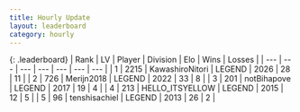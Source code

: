 ```yaml
---
title: Hourly Update
layout: leaderboard
category: hourly
---
```


{: .leaderboard}
| Rank | LV | Player | Division | Elo | Wins | Losses |
| --- | --- | --- | --- | --- | --- | --- |
| <span data-change="0">1</span> | 2215 | <span title="ID: 164871">KawashiroNitori</span> | LEGEND | <span data-change="0">2026</span> | <span data-change="0">28</span> | <span data-change="0">11</span> |
| <span data-change="0">2</span> | 726 | <span title="ID: 489101">Merijn2018</span> | LEGEND | <span data-change="0">2022</span> | <span data-change="0">33</span> | <span data-change="0">8</span> |
| <span data-change="0">3</span> | 201 | <span title="ID: 413682">notBihapove</span> | LEGEND | <span data-change="0">2017</span> | <span data-change="0">19</span> | <span data-change="0">4</span> |
| <span data-change="0">4</span> | 213 | <span title="ID: 528147">HELLO_ITSYELLOW</span> | LEGEND | <span data-change="0">2015</span> | <span data-change="0">12</span> | <span data-change="0">5</span> |
| <span data-change="0">5</span> | 96 | <span title="ID: 207968">tenshisachiel</span> | LEGEND | <span data-change="0">2013</span> | <span data-change="0">26</span> | <span data-change="0">2</span> |